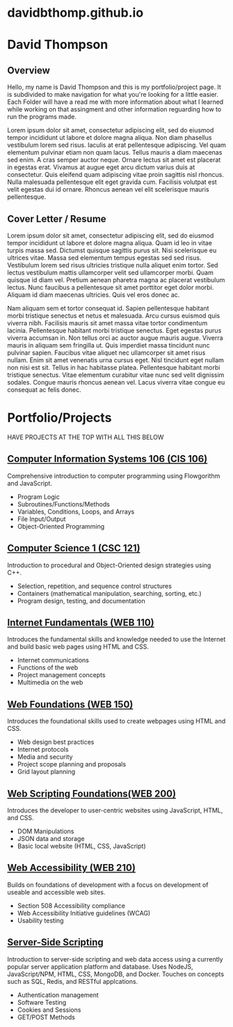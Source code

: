 # davidbthomp.github.io
# David Thompson

## Overview

Hello, my name is David Thompson and this is my portfolio/project page. It is subdivided to make navigation for what you're looking for a little easier. Each Folder will have a read me with more information about what I learned while working on that assingment and other information reguarding how to run the programs made. 

Lorem ipsum dolor sit amet, consectetur adipiscing elit, sed do eiusmod tempor incididunt ut labore et dolore magna aliqua. Non diam phasellus vestibulum lorem sed risus. Iaculis at erat pellentesque adipiscing. Vel quam elementum pulvinar etiam non quam lacus. Tellus mauris a diam maecenas sed enim. A cras semper auctor neque. Ornare lectus sit amet est placerat in egestas erat. Vivamus at augue eget arcu dictum varius duis at consectetur. Quis eleifend quam adipiscing vitae proin sagittis nisl rhoncus. Nulla malesuada pellentesque elit eget gravida cum. Facilisis volutpat est velit egestas dui id ornare. Rhoncus aenean vel elit scelerisque mauris pellentesque.

## Cover Letter / Resume

Lorem ipsum dolor sit amet, consectetur adipiscing elit, sed do eiusmod tempor incididunt ut labore et dolore magna aliqua. Quam id leo in vitae turpis massa sed. Dictumst quisque sagittis purus sit. Nisi scelerisque eu ultrices vitae. Massa sed elementum tempus egestas sed sed risus. Vestibulum lorem sed risus ultricies tristique nulla aliquet enim tortor. Sed lectus vestibulum mattis ullamcorper velit sed ullamcorper morbi. Quam quisque id diam vel. Pretium aenean pharetra magna ac placerat vestibulum lectus. Nunc faucibus a pellentesque sit amet porttitor eget dolor morbi. Aliquam id diam maecenas ultricies. Quis vel eros donec ac.

Nam aliquam sem et tortor consequat id. Sapien pellentesque habitant morbi tristique senectus et netus et malesuada. Arcu cursus euismod quis viverra nibh. Facilisis mauris sit amet massa vitae tortor condimentum lacinia. Pellentesque habitant morbi tristique senectus. Eget egestas purus viverra accumsan in. Non tellus orci ac auctor augue mauris augue. Viverra mauris in aliquam sem fringilla ut. Quis imperdiet massa tincidunt nunc pulvinar sapien. Faucibus vitae aliquet nec ullamcorper sit amet risus nullam. Enim sit amet venenatis urna cursus eget. Nisl tincidunt eget nullam non nisi est sit. Tellus in hac habitasse platea. Pellentesque habitant morbi tristique senectus. Vitae elementum curabitur vitae nunc sed velit dignissim sodales. Congue mauris rhoncus aenean vel. Lacus viverra vitae congue eu consequat ac felis donec.

# Portfolio/Projects
HAVE PROJECTS AT THE TOP WITH ALL THIS BELOW

## [Computer Information Systems 106 (CIS 106)](https://www.harpercollege.edu/catalog/current/courses/csc.php#CSC-121)

Comprehensive introduction to computer programming using Flowgorithm and JavaScript.
* Program Logic
* Subroutines/Functions/Methods
* Variables, Conditions, Loops, and Arrays
* File Input/Output
* Object-Oriented Programming

## [Computer Science 1 (CSC 121)](https://www.harpercollege.edu/catalog/current/courses/csc.php#CSC-121)

Introduction to procedural and Object-Oriented design strategies using C++.
* Selection, repetition, and sequence control structures
* Containers (mathematical manipulation, searching, sorting, etc.)
* Program design, testing, and documentation

## [Internet Fundamentals (WEB 110)](https://www.harpercollege.edu/catalog/current/courses/web.php#WEB-110)

Introduces the fundamental skills and knowledge needed to use the Internet and build basic web pages using HTML and CSS.
* Internet communications
* Functions of the web
* Project management concepts
* Multimedia on the web

## [Web Foundations (WEB 150)](https://www.harpercollege.edu/catalog/current/courses/web.php#WEB-150)

Introduces the foundational skills used to create webpages using HTML and CSS.
* Web design best practices
* Internet protocols
* Media and security
* Project scope planning and proposals
* Grid layout planning

## [Web Scripting Foundations(WEB 200)](https://www.harpercollege.edu/catalog/current/courses/web.php#WEB-200)

Introduces the developer to user-centric websites using JavaScript, HTML, and CSS.
* DOM Manipulations
* JSON data and storage
* Basic local website (HTML, CSS, JavaScript)

## [Web Accessibility (WEB 210)](https://www.harpercollege.edu/catalog/current/courses/web.php#WEB-210)

Builds on foundations of development with a focus on development of useable and accessible web sites.
* Section 508 Accessibility compliance
* Web Accessibility Initiative guidelines (WCAG)
* Usability testing

## [Server-Side Scripting](https://www.harpercollege.edu/catalog/current/courses/web.php#WEB-250)

Introduction to server-side scripting and web data access using a currently popular server application platform and database. Uses NodeJS, JavaScript/NPM, HTML, CSS, MongoDB, and Docker. Touches on concepts such as SQL, Redis, and RESTful applcations.
* Authentication management
* Software Testing
* Cookies and Sessions
* GET/POST Methods
